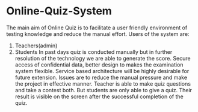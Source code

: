 # Online-Quiz-System
The main aim of Online Quiz is to facilitate a user friendly environment of testing
knowledge and reduce the manual effort. Users of the system are:
1. Teachers(admin)
2. Students
In past days quiz is conducted manually but in further resolution of the technology we are able to generate the score.
Secure access of confidential data, better design to makes the examination system flexible. Service based architecture will be highly desirable for future
extension. Issues are to reduce the manual pressure and make the project in effective manner.
Teacher is able to make quiz questions and take a contest both. But students are only able to give a quiz. Their result is visible on the screen after the
successful completion of the quiz.
